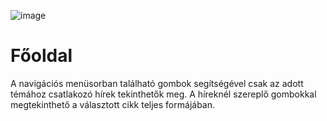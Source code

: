 ![image](https://github.com/user-attachments/assets/b9f12b7a-98ea-436e-958b-7c7977b9150c)
# Főoldal

A navigációs menüsorban található gombok segítségével csak az adott témához csatlakozó hírek tekinthetők meg.
A híreknél szereplő gombokkal megtekinthető a választott cikk teljes formájában.
